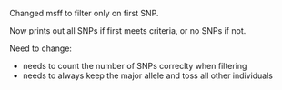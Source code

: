 Changed msff to filter only on first SNP.

Now prints out all SNPs if first meets criteria, or no SNPs if not.

Need to change:

- needs to count the number of SNPs correclty when filtering
- needs to always keep the major allele and toss all other individuals
